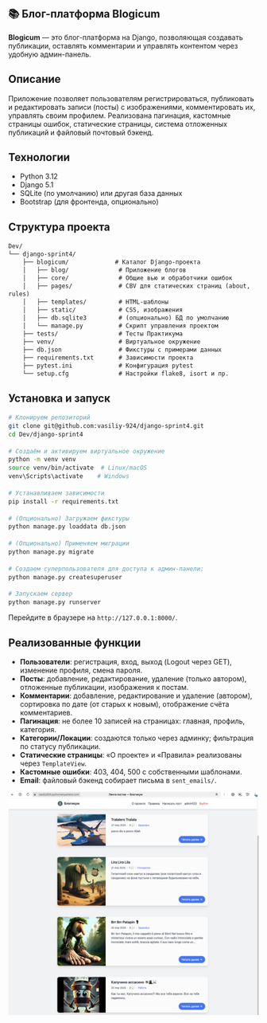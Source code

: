 
## 📚 Блог-платформа Blogicum

**Blogicum** — это блог-платформа на Django, позволяющая создавать публикации, оставлять комментарии и управлять контентом через удобную админ-панель.

## Описание

Приложение позволяет пользователям регистрироваться, публиковать и редактировать записи (посты) с изображениями, комментировать их, управлять своим профилем. Реализована пагинация, кастомные страницы ошибок, статические страницы, система отложенных публикаций и файловый почтовый бэкенд.

## Технологии

- Python 3.12
- Django 5.1
- SQLite (по умолчанию) или другая база данных
- Bootstrap (для фронтенда, опционально)

## Структура проекта

```
Dev/
└── django-sprint4/
    ├── blogicum/             # Каталог Django-проекта
    │   ├── blog/              # Приложение блогов
    │   ├── core/              # Общие вью и обработчики ошибок
    │   ├── pages/             # CBV для статических страниц (about, rules)
    │   ├── templates/         # HTML-шаблоны
    │   ├── static/            # CSS, изображения
    │   ├── db.sqlite3         # (опционально) БД по умолчанию
    │   └── manage.py          # Скрипт управления проектом
    ├── tests/                 # Тесты Практикума
    ├── venv/                  # Виртуальное окружение
    ├── db.json                # Фикстуры с примерами данных
    ├── requirements.txt       # Зависимости проекта
    ├── pytest.ini             # Конфигурация pytest
    └── setup.cfg              # Настройки flake8, isort и пр.
```

## Установка и запуск

```bash
# Клонируем репозиторий
git clone git@github.com:vasiliy-924/django-sprint4.git
cd Dev/django-sprint4

# Создаём и активируем виртуальное окружение
python -m venv venv
source venv/bin/activate  # Linux/macOS
venv\Scripts\activate    # Windows

# Устанавливаем зависимости
pip install -r requirements.txt

# (Опционально) Загружаем фикстуры
python manage.py loaddata db.json

# (Опционально) Применяем миграции
python manage.py migrate

# Создаем суперпользователя для доступа к админ-панели:
python manage.py createsuperuser

# Запускаем сервер
python manage.py runserver
```

Перейдите в браузере на `http://127.0.0.1:8000/`.

## Реализованные функции

- **Пользователи**: регистрация, вход, выход (Logout через GET), изменение профиля, смена пароля.
- **Посты**: добавление, редактирование, удаление (только автором), отложенные публикации, изображения к постам.
- **Комментарии**: добавление, редактирование и удаление (автором), сортировка по дате (от старых к новым), отображение счёта комментариев.
- **Пагинация**: не более 10 записей на страницах: главная, профиль, категория.
- **Категории/Локации**: создаются только через админку; фильтрация по статусу публикации.
- **Статические страницы**: «О проекте» и «Правила» реализованы через `TemplateView`.
- **Кастомные ошибки**: 403, 404, 500 с собственными шаблонами.
- **Email**: файловый бэкенд собирает письма в `sent_emails/`.


![alt text](README_img1.png)